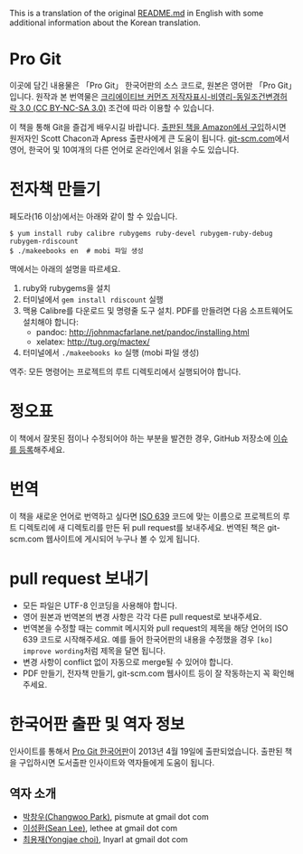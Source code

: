 This is a translation of the original [README.md](../README.md) in English with
some additional information about the Korean translation.

# Pro Git

이곳에 담긴 내용물은 「Pro Git」 한국어판의 소스 코드로, 원본은 영어판 「Pro Git」입니다. 원작과
본 번역물은 [크리에이티브 커먼즈 저작자표시-비영리-동일조건변경허락 3.0 (CC BY-NC-SA
3.0)](https://creativecommons.org/licenses/by-nc-sa/3.0/) 조건에 따라 이용할 수
있습니다.

이 책을 통해 Git을 즐겁게 배우시길 바랍니다. [출판된 책을 Amazon에서 구입](http://tinyurl.com/amazonprogit)하시면
원저자인 Scott Chacon과 Apress 출판사에게 큰 도움이 됩니다.
[git-scm.com](http://git-scm.com/book/)에서 영어, 한국어 및 10여개의 다른 언어로 온라인에서
읽을 수도 있습니다.

# 전자책 만들기

페도라(16 이상)에서는 아래와 같이 할 수 있습니다.

    $ yum install ruby calibre rubygems ruby-devel rubygem-ruby-debug rubygem-rdiscount
    $ ./makeebooks en  # mobi 파일 생성

맥에서는 아래의 설명을 따르세요.

1. ruby와 rubygems을 설치
2. 터미널에서 `gem install rdiscount` 실행
3. 맥용 Calibre를 다운로드 및 명령줄 도구 설치. PDF를 만들려면 다음 소프트웨어도 설치해야 합니다:
    * pandoc: http://johnmacfarlane.net/pandoc/installing.html
    * xelatex: http://tug.org/mactex/
4. 터미널에서 `./makeebooks ko` 실행 (mobi 파일 생성)

역주: 모든 명령어는 프로젝트의 루트 디렉토리에서 실행되어야 합니다.

# 정오표

이 책에서 잘못된 점이나 수정되어야 하는 부분을 발견한 경우, GitHub 저장소에 [이슈를
등록](https://github.com/progit/progit/issues/new)해주세요.

# 번역

이 책을 새로운 언어로 번역하고 싶다면 [ISO 639](http://en.wikipedia.org/wiki/List_of_ISO_639-1_codes)
코드에 맞는 이름으로 프로젝트의 루트 디렉토리에 새 디렉토리를 만든 뒤 pull request를 보내주세요.
번역된 책은 git-scm.com 웹사이트에 게시되어 누구나 볼 수 있게 됩니다.

# pull request 보내기

* 모든 파일은 UTF-8 인코딩을 사용해야 합니다.
* 영어 원본과 번역본의 변경 사항은 각각 다른 pull request로 보내주세요.
* 번역본을 수정할 때는 commit 메시지와 pull request의 제목을 해당 언어의 ISO 639 코드로
  시작해주세요. 예를 들어 한국어판의 내용을 수정했을 경우 `[ko] improve wording`처럼 제목을
  달면 됩니다.
* 변경 사항이 conflict 없이 자동으로 merge될 수 있어야 합니다.
* PDF 만들기, 전자책 만들기, git-scm.com 웹사이트 등이 잘 작동하는지 꼭 확인해주세요.

# 한국어판 출판 및 역자 정보

인사이트를 통해서 [Pro Git
한국어판](http://www.insightbook.co.kr/books/programming-insight/프로-git)이
2013년 4월 19일에 출판되었습니다. 출판된 책을 구입하시면 도서출판 인사이트와 역자들에게 도움이 됩니다.

## 역자 소개

* [박창우(Changwoo Park)](https://github.com/pismute), pismute at gmail dot com
* [이성환(Sean Lee)](https://github.com/lethee), lethee at gmail dot com
* [최용재(Yongjae choi)](https://github.com/lnyarl), lnyarl at gmail dot com
